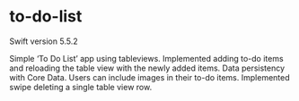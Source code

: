 # to-do-list

Swift version 5.5.2


Simple ‘To Do List’ app using tableviews. Implemented adding to-do items and reloading the table view with the newly added items. Data persistency with Core Data. Users can include images in their to-do items. Implemented swipe deleting a single table view row.
